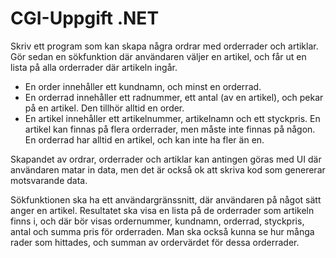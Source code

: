 # CGI-Uppgift .NET

Skriv ett program som kan skapa några ordrar med orderrader och artiklar. Gör sedan en sökfunktion där användaren väljer en artikel, och får ut en lista på alla orderrader där artikeln ingår.
* En order innehåller ett kundnamn, och minst en orderrad.
* En orderrad innehåller ett radnummer, ett antal (av en artikel), och pekar på en artikel. Den tillhör alltid en order.
* En artikel innehåller ett artikelnummer, artikelnamn och ett styckpris. En artikel kan finnas på flera orderrader, men måste inte finnas på någon. En orderrad har alltid en artikel, och kan inte ha fler än en.

Skapandet av ordrar, orderrader och artiklar kan antingen göras med UI där användaren matar in data, men det är också ok att skriva kod som genererar motsvarande data.

Sökfunktionen ska ha ett användargränssnitt, där användaren på något sätt anger en artikel. Resultatet ska visa en lista på de orderrader som artikeln finns i, och där bör visas ordernummer, kundnamn, orderrad, styckpris, antal och summa pris för orderraden. Man ska också kunna se hur många rader som hittades, och summan av ordervärdet för dessa orderrader.
